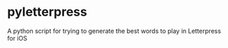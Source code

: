 pyletterpress
=============

A python script for trying to generate the best words to play in Letterpress for iOS